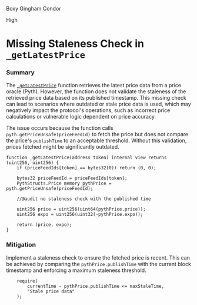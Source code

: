 Boxy Gingham Condor

High

# Missing Staleness Check in `_getLatestPrice`

### Summary

The [`_getLatestPrice`](https://github.com/sherlock-audit/2024-12-mach-finance/blob/main/contracts/src/Oracles/Pyth/PythOracle.sol#L93-L104) function retrieves the latest price data from a price oracle (Pyth). However, the function does not validate the staleness of the retrieved price data based on its published timestamp. This missing check can lead to scenarios where outdated or stale price data is used, which may negatively impact the protocol's operations, such as incorrect price calculations or vulnerable logic dependent on price accuracy.

The issue occurs because the function calls `pyth.getPriceUnsafe(priceFeedId)` to fetch the price but does not compare the price's `publishTime` to an acceptable threshold. Without this validation, prices fetched might be significantly outdated.
```solidity
function _getLatestPrice(address token) internal view returns (uint256, uint256) {
    if (priceFeedIds[token] == bytes32(0)) return (0, 0);

    bytes32 priceFeedId = priceFeedIds[token];
    PythStructs.Price memory pythPrice = pyth.getPriceUnsafe(priceFeedId);

    //@audit no staleness check with the published time

    uint256 price = uint256(uint64(pythPrice.price));
    uint256 expo = uint256(uint32(-pythPrice.expo));

    return (price, expo);
}
```

### Mitigation

Implement a staleness check to ensure the fetched price is recent. This can be achieved by comparing the `pythPrice.publishTime` with the current block timestamp and enforcing a maximum staleness threshold.
```solidity
    require(
        currentTime - pythPrice.publishTime <= maxStaleTime,
        "Stale price data"
    );
```